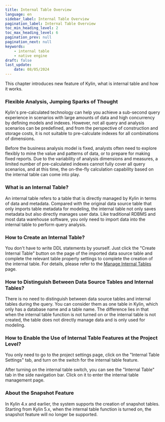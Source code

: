 ```yaml
---
title: Internal Table Overview
language: en
sidebar_label: Internal Table Overview
pagination_label: Internal Table Overview
toc_min_heading_level: 2
toc_max_heading_level: 6
pagination_prev: null
pagination_next: null
keywords:
    - internal table
    - native engine
draft: false
last_update:
    date: 08/05/2024
---
```


This chapter introduces new feature of Kylin, what is internal table and how it works.

### Flexible Analysis, Jumping Sparks of Thought

Kylin's pre-calculated technology can help you achieve a sub-second query experience in scenarios with large amounts of data and high concurrency by defining models and indexes. However, not all query and analysis scenarios can be predefined, and from the perspective of construction and storage costs, it is not suitable to pre-calculate indexes for all combinations of dimensions.

Before the business analysis model is fixed, analysts often need to explore flexibly to mine the value and patterns of data, or to prepare for making fixed reports. Due to the variability of analysis dimensions and measures, a limited number of pre-calculated indexes cannot fully cover all query scenarios, and at this time, the on-the-fly calculation capability based on the internal table can come into play.

### What is an Internal Table?

An internal table refers to a table that is directly managed by Kylin in terms of data and metadata.
Compared with the original data source table that only imports table metadata for modeling, the internal table not only saves metadata but also directly manages user data. Like traditional RDBMS and most data warehouse software, you only need to import data into the internal table to perform query analysis.

### How to Create an Internal Table?

You don't have to write DDL statements by yourself. Just click the "Create Internal Table" button on the page of the imported data source table and complete the relevant table property settings to complete the creation of the internal table.
For details, please refer to the [Manage Internal Tables](./internal_table_management.md) page.

### How to Distinguish Between Data Source Tables and Internal Tables?

There is no need to distinguish between data source tables and internal tables during the query. You can consider them as one table in Kylin, which only has a database name and a table name. The difference lies in that when the internal table function is not turned on or the internal table is not created, the table does not directly manage data and is only used for modeling.

### How to Enable the Use of Internal Table Features at the Project Level?

You only need to go to the project settings page, click on the "Internal Table Settings" tab, and turn on the switch for the internal table feature.

After turning on the internal table switch, you can see the "Internal Table" tab in the side navigation bar. Click on it to enter the internal table management page.

### About the Snapshot Feature

In Kylin 4.x and earlier, the system supports the creation of snapshot tables. Starting from Kylin 5.x, when the internal table function is turned on, the snapshot feature will no longer be supported.
